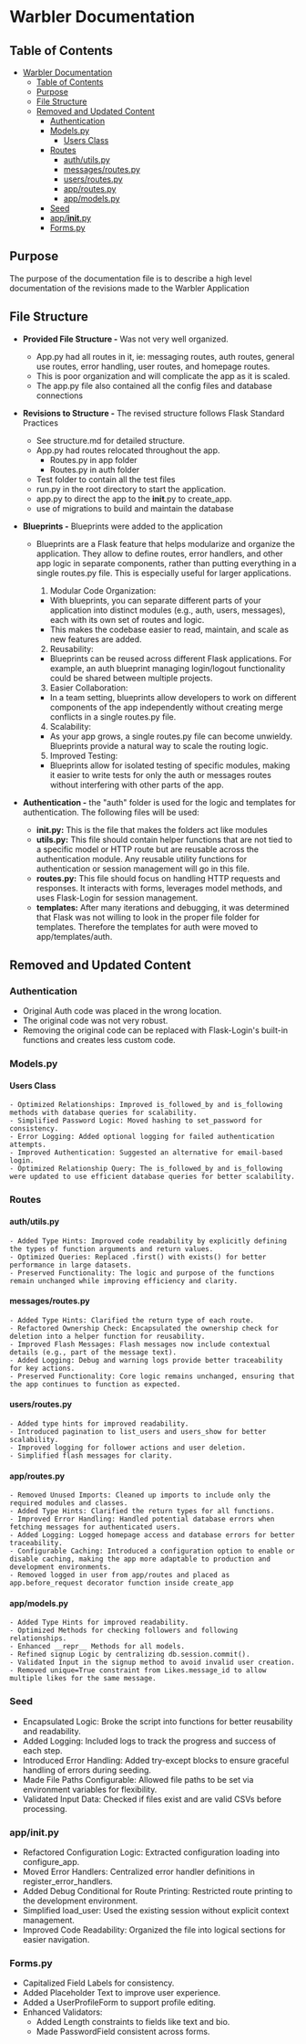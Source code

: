 # Warbler Documentation

## Table of Contents
- [Warbler Documentation](#warbler-documentation)
  - [Table of Contents](#table-of-contents)
  - [Purpose](#purpose)
  - [File Structure](#file-structure)
  - [Removed and Updated Content](#removed-and-updated-content)
    - [Authentication](#authentication)
    - [Models.py](#modelspy)
      - [Users Class](#users-class)
    - [Routes](#routes)
      - [auth/utils.py](#authutilspy)
      - [messages/routes.py](#messagesroutespy)
      - [users/routes.py](#usersroutespy)
      - [app/routes.py](#approutespy)
      - [app/models.py](#appmodelspy)
    - [Seed](#seed)
    - [app/__init__.py](#appinitpy)
    - [Forms.py](#formspy)

## Purpose

The purpose of the documentation file is to describe a high level documentation of the revisions made to the Warbler Application

## File Structure

- **Provided File Structure -** Was not very well organized.
  - App.py had all routes in it, ie:  messaging routes, auth routes, general use routes, error handling, user routes, and homepage routes.  
  - This is poor organization and will complicate the app as it is scaled.
  - The app.py file also contained all the config files and database connections

- **Revisions to Structure -** The revised structure follows Flask Standard Practices
  - See structure.md for detailed structure.
  - App.py had routes relocated throughout the app.
    - Routes.py in app folder
    - Routes.py in auth folder
  - Test folder to contain all the test files
  - run.py in the root directory to start the application.
  - app.py to direct the app to the __init__.py to create_app.
  - use of migrations to build and maintain the database

- **Blueprints -** Blueprints were added to the application
  - Blueprints are a Flask feature that helps modularize and organize the application. They allow to define routes, error handlers, and other app logic in separate components, rather than putting everything in a single routes.py file. This is especially useful for larger applications.

    1. Modular Code Organization:
      - With blueprints, you can separate different parts of your application into distinct modules (e.g., auth, users, messages), each with its own set of routes and logic.
      - This makes the codebase easier to read, maintain, and scale as new features are added.

    2. Reusability:
      - Blueprints can be reused across different Flask applications. For example, an auth blueprint managing login/logout functionality could be shared between multiple projects.

    3. Easier Collaboration:
      - In a team setting, blueprints allow developers to work on different components of the app independently without creating merge conflicts in a single routes.py file.

    4. Scalability:
      - As your app grows, a single routes.py file can become unwieldy. Blueprints provide a natural way to scale the routing logic.

    5. Improved Testing:
      - Blueprints allow for isolated testing of specific modules, making it easier to write tests for only the auth or messages routes without interfering with other parts of the app.

- **Authentication -** the "auth" folder is used for the logic and templates for authentication.  The following files will be used:
  - **__init__.py:** This is the file that makes the folders act like modules
  - **utils.py:** This file should contain helper functions that are not tied to a specific model or HTTP route but are reusable across the authentication module.  Any reusable utility functions for authentication or session management will go in this file.
  - **routes.py:** This file should focus on handling HTTP requests and responses. It interacts with forms, leverages model methods, and uses Flask-Login for session management.
  - **templates:** After many iterations and debugging, it was determined that Flask was not willing to look in the proper file folder for templates.  Therefore the templates for auth were moved to app/templates/auth.

## Removed and Updated Content

### Authentication
  - Original Auth code was placed in the wrong location.  
  - The original code was not very robust.  
  - Removing the original code can be replaced with Flask-Login's built-in functions and creates less custom code.

### Models.py
  #### Users Class
    - Optimized Relationships: Improved is_followed_by and is_following methods with database queries for scalability.
    - Simplified Password Logic: Moved hashing to set_password for consistency.
    - Error Logging: Added optional logging for failed authentication attempts.
    - Improved Authentication: Suggested an alternative for email-based login.
    - Optimized Relationship Query: The is_followed_by and is_following were updated to use efficient database queries for better scalability.
  
### Routes
  #### auth/utils.py
    - Added Type Hints: Improved code readability by explicitly defining the types of function arguments and return values.
    - Optimized Queries: Replaced .first() with exists() for better performance in large datasets.
    - Preserved Functionality: The logic and purpose of the functions remain unchanged while improving efficiency and clarity.

  #### messages/routes.py
    - Added Type Hints: Clarified the return type of each route. 
    - Refactored Ownership Check: Encapsulated the ownership check for deletion into a helper function for reusability. 
    - Improved Flash Messages: Flash messages now include contextual details (e.g., part of the message text). 
    - Added Logging: Debug and warning logs provide better traceability for key actions. 
    - Preserved Functionality: Core logic remains unchanged, ensuring that the app continues to function as expected.

  #### users/routes.py
    - Added type hints for improved readability.
    - Introduced pagination to list_users and users_show for better scalability.
    - Improved logging for follower actions and user deletion.
    - Simplified flash messages for clarity.

  #### app/routes.py
    - Removed Unused Imports: Cleaned up imports to include only the required modules and classes. 
    - Added Type Hints: Clarified the return types for all functions.
    - Improved Error Handling: Handled potential database errors when fetching messages for authenticated users.
    - Added Logging: Logged homepage access and database errors for better traceability.
    - Configurable Caching: Introduced a configuration option to enable or disable caching, making the app more adaptable to production and development environments.
    - Removed logged in user from app/routes and placed as app.before_request decorator function inside create_app

  #### app/models.py
    - Added Type Hints for improved readability.
    - Optimized Methods for checking followers and following relationships.
    - Enhanced __repr__ Methods for all models.
    - Refined signup Logic by centralizing db.session.commit().
    - Validated Input in the signup method to avoid invalid user creation.
    - Removed unique=True constraint from Likes.message_id to allow multiple likes for the same message.

### Seed
  - Encapsulated Logic: Broke the script into functions for better reusability and readability. 
  - Added Logging: Included logs to track the progress and success of each step. 
  - Introduced Error Handling: Added try-except blocks to ensure graceful handling of errors during seeding.
  - Made File Paths Configurable: Allowed file paths to be set via environment variables for flexibility.
  - Validated Input Data: Checked if files exist and are valid CSVs before processing.

### app/__init__.py
  - Refactored Configuration Logic: Extracted configuration loading into configure_app.
  - Moved Error Handlers: Centralized error handler definitions in register_error_handlers.
  - Added Debug Conditional for Route Printing: Restricted route printing to the development environment.
  - Simplified load_user: Used the existing session without explicit context management.
  - Improved Code Readability: Organized the file into logical sections for easier navigation.

### Forms.py
  - Capitalized Field Labels for consistency.
  - Added Placeholder Text to improve user experience.
  - Added a UserProfileForm to support profile editing.
  - Enhanced Validators:
    - Added Length constraints to fields like text and bio.
    - Made PasswordField consistent across forms.